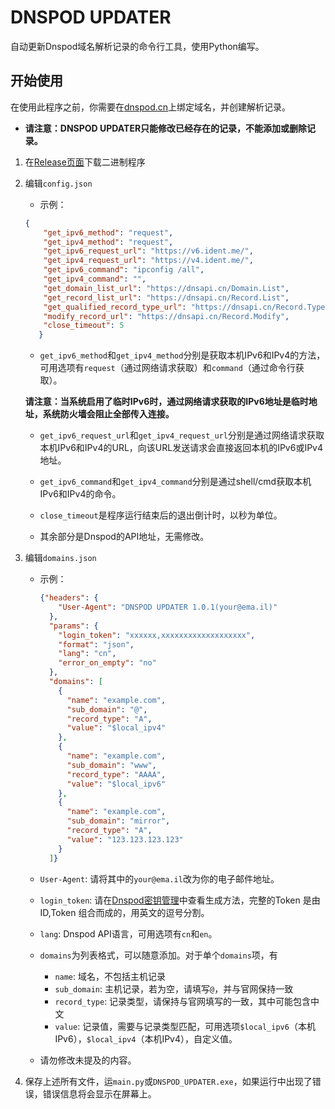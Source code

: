 # DNSPOD UPDATER
自动更新Dnspod域名解析记录的命令行工具，使用Python编写。

## 开始使用
在使用此程序之前，你需要在[dnspod.cn](https://dnspod.cn)上绑定域名，并创建解析记录。

+ **请注意：DNSPOD UPDATER只能修改已经存在的记录，不能添加或删除记录。**

1. 在[Release页面](https://github.com/YMNNs/DNSPOD_UPDATER/releases)下载二进制程序

2. 编辑```config.json```
   
   + 示例：
   ```json
   {
       "get_ipv6_method": "request",
       "get_ipv4_method": "request",
       "get_ipv6_request_url": "https://v6.ident.me/",
       "get_ipv4_request_url": "https://v4.ident.me/",
       "get_ipv6_command": "ipconfig /all",
       "get_ipv4_command": "",
       "get_domain_list_url": "https://dnsapi.cn/Domain.List",
       "get_record_list_url": "https://dnsapi.cn/Record.List",
       "get_qualified_record_type_url": "https://dnsapi.cn/Record.Type",
       "modify_record_url": "https://dnsapi.cn/Record.Modify",
       "close_timeout": 5
      }
   ```

   + ```get_ipv6_method```和```get_ipv4_method```分别是获取本机IPv6和IPv4的方法，可用选项有```request```（通过网络请求获取）和```command```（通过命令行获取）。

    **请注意：当系统启用了临时IPv6时，通过网络请求获取的IPv6地址是临时地址，系统防火墙会阻止全部传入连接。**

   + ```get_ipv6_request_url```和```get_ipv4_request_url```分别是通过网络请求获取本机IPv6和IPv4的URL，向该URL发送请求会直接返回本机的IPv6或IPv4地址。

   + ```get_ipv6_command```和```get_ipv4_command```分别是通过shell/cmd获取本机IPv6和IPv4的命令。

   + ```close_timeout```是程序运行结束后的退出倒计时，以秒为单位。

   + 其余部分是Dnspod的API地址，无需修改。


3. 编辑```domains.json```

   + 示例：

     ```json
     {"headers": {
         "User-Agent": "DNSPOD UPDATER 1.0.1(your@ema.il)"
       },
       "params": {
         "login_token": "xxxxxx,xxxxxxxxxxxxxxxxxxx",
         "format": "json",
         "lang": "cn",
         "error_on_empty": "no"
       },
       "domains": [
         {
           "name": "example.com",
           "sub_domain": "@",
           "record_type": "A",
           "value": "$local_ipv4"
         },
         {
           "name": "example.com",
           "sub_domain": "www",
           "record_type": "AAAA",
           "value": "$local_ipv6"
         },
         {
           "name": "example.com",
           "sub_domain": "mirror",
           "record_type": "A",
           "value": "123.123.123.123"
         }
       ]}
     ```
   
   + ```User-Agent```: 请将其中的```your@ema.il```改为你的电子邮件地址。
   
   + ```login_token```: 请在[Dnspod密钥管理](https://docs.dnspod.cn/account/5f2d466de8320f1a740d9ff3/)中查看生成方法，完整的Token 是由 ID,Token 组合而成的，用英文的逗号分割。
   
   + ```lang```: Dnspod API语言，可用选项有```cn```和```en```。
   
   + ```domains```为列表格式，可以随意添加。对于单个```domains```项，有
   
     + ```name```: 域名，不包括主机记录
     + ```sub_domain```: 主机记录，若为空，请填写```@```，并与官网保持一致
     + ```record_type```: 记录类型，请保持与官网填写的一致，其中可能包含中文
     + ```value```: 记录值，需要与记录类型匹配，可用选项```$local_ipv6```（本机IPv6），```$local_ipv4```（本机IPv4），自定义值。
   + 请勿修改未提及的内容。
4. 保存上述所有文件，运```main.py```或```DNSPOD_UPDATER.exe```，如果运行中出现了错误，错误信息将会显示在屏幕上。
